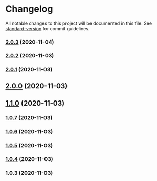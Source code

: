 # Changelog

All notable changes to this project will be documented in this file. See [standard-version](https://github.com/conventional-changelog/standard-version) for commit guidelines.

### [2.0.3](https://gitee.com/lelewj/ddc-cli/compare/v2.0.2...v2.0.3) (2020-11-04)

### [2.0.2](https://gitee.com/lelewj/ddc-cli/compare/v2.0.1...v2.0.2) (2020-11-03)

### [2.0.1](https://gitee.com/lelewj/ddc-cli/compare/v2.0.0...v2.0.1) (2020-11-03)

## [2.0.0](https://gitee.com/lelewj/ddc-cli/compare/v1.1.0...v2.0.0) (2020-11-03)

## [1.1.0](https://gitee.com/lelewj/ddc-cli/compare/v1.0.7...v1.1.0) (2020-11-03)

### [1.0.7](https://gitee.com/lelewj/ddc-cli/compare/v1.0.6...v1.0.7) (2020-11-03)

### [1.0.6](https://gitee.com/lelewj/ddc-cli/compare/v1.0.5...v1.0.6) (2020-11-03)

### [1.0.5](https://gitee.com/lelewj/ddc-cli/compare/v1.0.4...v1.0.5) (2020-11-03)

### [1.0.4](https://gitee.com/lelewj/ddc-cli/compare/v1.0.3...v1.0.4) (2020-11-03)

### 1.0.3 (2020-11-03)
